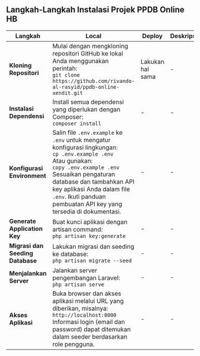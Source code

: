## Langkah-Langkah Instalasi Projek PPDB Online HB

| **Langkah** | **Local** | **Deploy** | **Deskripsi** |
|-------------|---------------|------------|-----------|
| **Kloning Repositori** | Mulai dengan mengkloning repositori GitHub ke lokal Anda menggunakan perintah: <br> ``` git clone https://github.com/rivando-al-rasyid/ppdb-online-xendit.git ``` | Lakukan hal sama | - |
| **Instalasi Dependensi** | Install semua dependensi yang diperlukan dengan Composer: <br> ``` composer install ``` | - | - |
| **Konfigurasi Environment** | Salin file `.env.example` ke `.env` untuk mengatur konfigurasi lingkungan: <br> ``` cp .env.example .env ``` <br> Atau gunakan: <br> ``` copy .env.example .env ``` <br> Sesuaikan pengaturan database dan tambahkan API key aplikasi Anda dalam file `.env`. Ikuti panduan pembuatan API key yang tersedia di dokumentasi. | - | - |
| **Generate Application Key** | Buat kunci aplikasi dengan artisan command: <br> ``` php artisan key:generate ``` | - | - |
| **Migrasi dan Seeding Database** | Lakukan migrasi dan seeding ke database: <br> ``` php artisan migrate --seed ``` | - | - |
| **Menjalankan Server** | Jalankan server pengembangan Laravel: <br> ``` php artisan serve ``` | - | - |
| **Akses Aplikasi** | Buka browser dan akses aplikasi melalui URL yang diberikan, misalnya: <br> ``` http://localhost:8000 ``` <br> Informasi login (email dan password) dapat ditemukan dalam seeder berdasarkan role pengguna. | - | - |
